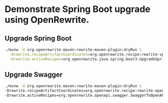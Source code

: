 # Demonstrate Spring Boot upgrade using OpenRewrite.

## Upgrade Spring Boot

```bash
./mvnw -U org.openrewrite.maven:rewrite-maven-plugin:dryRun \
  -Drewrite.recipeArtifactCoordinates=org.openrewrite.recipe:rewrite-spring:RELEASE \
  -Drewrite.activeRecipes=org.openrewrite.java.spring.boot3.UpgradeSpringBoot_3_2
```

## Upgrade Swagger

```bash
./mvnw -U org.openrewrite.maven:rewrite-maven-plugin:dryRun \
-Drewrite.recipeArtifactCoordinates=org.openrewrite.recipe:rewrite-openapi:0.1.0-SNAPSHOT \
-Drewrite.activeRecipes=org.openrewrite.openapi.swagger.SwaggerToOpenAPI,com.bc.openrewrite.sb.OpenApiSpringBoot3Dependencies
```
